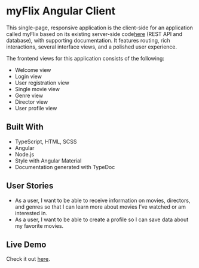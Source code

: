 # myFlix Angular Client
This single-page, responsive application is the client-side for an application called myFlix based on its existing server-side code[here](https://github.com/Mr-Macko/movie_api) (REST API and database), with supporting documentation. It features  routing, rich interactions, several interface views, and a polished user experience.

The frontend views for this application consists of the following:
- Welcome view
- Login view
- User registration view
- Single movie view
- Genre view
- Director view
- User profile view

## Built With 
- TypeScript, HTML, SCSS
- Angular
- Node.js
- Style with Angular Material
- Documentation generated with TypeDoc

## User Stories 
- As a user, I want to be able to receive information on movies, directors, and genres so that I
can learn more about movies I’ve watched or am interested in.
- As a user, I want to be able to create a profile so I can save data about my favorite movies.

## Live Demo 
Check it out [here](https://mr-macko.github.io/myFlix-Angular-client/).